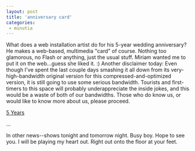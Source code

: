 ```yaml
---
layout: post
title: 'anniversary card'
categories:
 - minutia
---
```


What does a web installation artist do for his 5-year wedding anniversary? He makes a web-based, multimedia "card" of course. Nothing too glamorous, no Flash or anything, just the usual stuff. Miriam wanted me to put it on the web...guess she liked it. :)  Another disclaimer today: Even though I've spent the last couple days smashing it all down from its very-high-bandwidth original version for this compressed-and-optimized version, it is still going to use some serious bandwidth. Tourists and first-timers to this space will probably underappreciate the inside jokes, and this would be a waste of both of our bandwidths. Those who do know us, or would like to know more about us, please proceed.



<a href="http://www.danielsjourney.com/5years/1.htm">5 Years</a>



...



In other news--shows tonight and tomorrow night. Busy boy. Hope to see you. I will be playing my heart out. Right out onto the floor at your feet.

